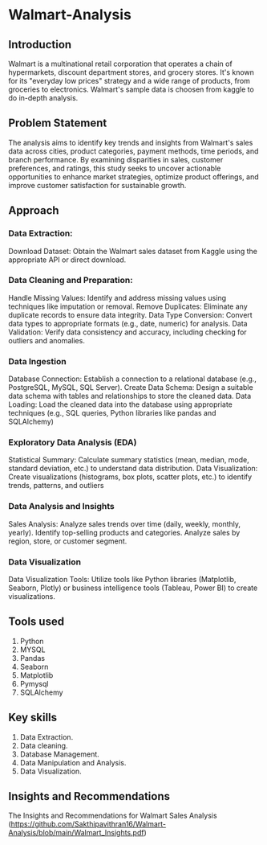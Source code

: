 # Walmart-Analysis

## Introduction
Walmart is a multinational retail corporation that operates a chain of hypermarkets, discount department stores, and grocery stores. 
It's known for its "everyday low prices" strategy and a wide range of products, from groceries to electronics. 
Walmart's sample data is choosen from kaggle to do in-depth analysis.

## Problem Statement
The analysis aims to identify key trends and insights from Walmart's sales data across cities, product categories, payment methods, time periods, and branch performance. 
By examining disparities in sales, customer preferences, and ratings, this study seeks to uncover actionable opportunities to enhance market strategies, optimize product offerings, and improve customer satisfaction for sustainable growth.

## Approach
### Data Extraction:
Download Dataset: Obtain the Walmart sales dataset from Kaggle using the appropriate API or direct download.

### Data Cleaning and Preparation: 
Handle Missing Values: Identify and address missing values using techniques like imputation or removal.
Remove Duplicates: Eliminate any duplicate records to ensure data integrity.
Data Type Conversion: Convert data types to appropriate formats (e.g., date, numeric) for analysis.
Data Validation: Verify data consistency and accuracy, including checking for outliers and anomalies.

### Data Ingestion
Database Connection: Establish a connection to a relational database (e.g., PostgreSQL, MySQL, SQL Server).
Create Data Schema: Design a suitable data schema with tables and relationships to store the cleaned data.
Data Loading: Load the cleaned data into the database using appropriate techniques (e.g., SQL queries, Python libraries like pandas and SQLAlchemy)

### Exploratory Data Analysis (EDA)
Statistical Summary: Calculate summary statistics (mean, median, mode, standard deviation, etc.) to understand data distribution.
Data Visualization: Create visualizations (histograms, box plots, scatter plots, etc.) to identify trends, patterns, and outliers

### Data Analysis and Insights
Sales Analysis:
Analyze sales trends over time (daily, weekly, monthly, yearly).
Identify top-selling products and categories.
Analyze sales by region, store, or customer segment.

### Data Visualization
Data Visualization Tools: Utilize tools like Python libraries (Matplotlib, Seaborn, Plotly) or business intelligence tools (Tableau, Power BI) to create visualizations.


## Tools used
1. Python
2. MYSQL
3. Pandas
4. Seaborn
5. Matplotlib
6. Pymysql
7. SQLAlchemy

## Key skills
1. Data Extraction.
2. Data cleaning.
3. Database Management.
4. Data Manipulation and Analysis.
5. Data Visualization.


## Insights and Recommendations
The Insights and Recommendations for Walmart Sales Analysis (https://github.com/Sakthipavithran16/Walmart-Analysis/blob/main/Walmart_Insights.pdf)






